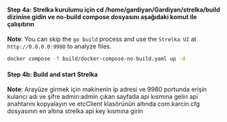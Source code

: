 

#### Step 4a: Strelka kurulumu için cd /home/gardiyan/Gardiyan/strelka/build dizinine gidin ve no-build compose dosyasını aşağıdaki komut ile çalışıtırın
**Note**: You can skip the `go build` process and use the `Strelka UI` at `http://0.0.0.0:9980` to analyze files.

```bash
docker compose -f build/docker-compose-no-build.yaml up -d 
```

#### Step 4b: Build and start Strelka
**Note**: Arayüze girmek için makinenin ip adresi ve 9980 portunda erişin kulancı adı ve şifre admin:admin çıkan sayfada api kısmına gelin api anahtarını kopyalayın ve etcClient klasörünün altında com.karcin.cfg dosyasının en altına strelka api key kısmına girin


